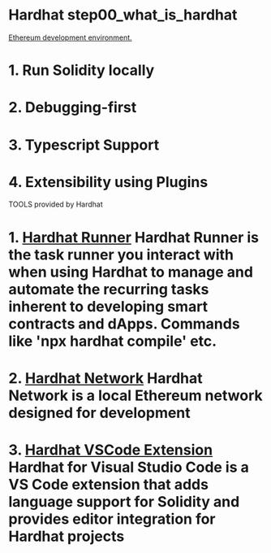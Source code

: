 # Hardhat step00_what_is_hardhat

[Ethereum development environment.](https://hardhat.org/)

# 1. Run Solidity locally

# 2. Debugging-first

# 3. Typescript Support

# 4. Extensibility using Plugins


TOOLS provided by Hardhat
# 1. [Hardhat Runner](https://hardhat.org/hardhat-runner) Hardhat Runner is the task runner you interact with when using Hardhat to manage and automate the recurring tasks inherent to developing smart contracts and dApps. Commands like 'npx hardhat compile' etc. 

# 2. [Hardhat Network](https://hardhat.org/hardhat-network) Hardhat Network is a local Ethereum network designed for development

# 3. [Hardhat VSCode Extension](https://hardhat.org/hardhat-vscode) Hardhat for Visual Studio Code is a VS Code extension that adds language support for Solidity and provides editor integration for Hardhat projects
